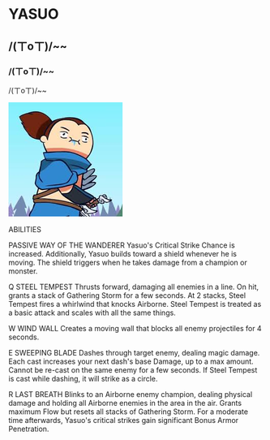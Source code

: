 # YASUO
## /(ㄒoㄒ)/~~
### /(ㄒoㄒ)/~~
/(ㄒoㄒ)/~~


![alt text](images.jpg)


ABILITIES

PASSIVE
WAY OF THE WANDERER
Yasuo's Critical Strike Chance is increased. Additionally, Yasuo builds toward a shield whenever he is moving. The shield triggers when he takes damage from a champion or monster.

Q
STEEL TEMPEST
Thrusts forward, damaging all enemies in a line. On hit, grants a stack of Gathering Storm for a few seconds. At 2 stacks, Steel Tempest fires a whirlwind that knocks Airborne. Steel Tempest is treated as a basic attack and scales with all the same things.

W
WIND WALL
Creates a moving wall that blocks all enemy projectiles for 4 seconds.

E
SWEEPING BLADE
Dashes through target enemy, dealing magic damage. Each cast increases your next dash's base Damage, up to a max amount. Cannot be re-cast on the same enemy for a few seconds. If Steel Tempest is cast while dashing, it will strike as a circle.

R
LAST BREATH
Blinks to an Airborne enemy champion, dealing physical damage and holding all Airborne enemies in the area in the air. Grants maximum Flow but resets all stacks of Gathering Storm. For a moderate time afterwards, Yasuo's critical strikes gain significant Bonus Armor Penetration.





